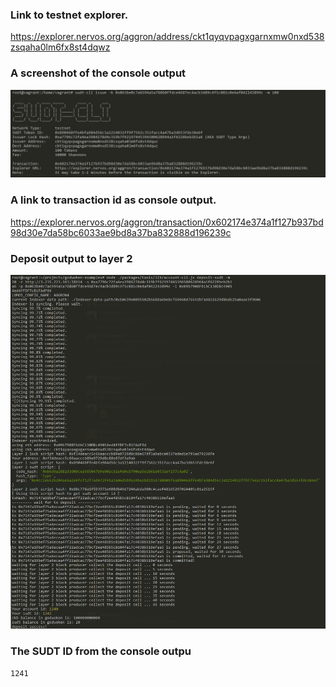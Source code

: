 ### Link to testnet explorer.

   https://explorer.nervos.org/aggron/address/ckt1qyqvpagxgarnxmw0nxd538zsqaha0lm6fx8st4dqwz

### A screenshot of the console output
   <img src="Console-output.JPG">

### A link to transaction id as console output.

   https://explorer.nervos.org/aggron/transaction/0x602174e374a1f127b937bd98d30e7da58bc6033ae9bd8a37ba832888d196239c

### Deposit output to layer 2

   <img src="Deposit-ouput-to-layer2-by-account-cli.png">
   
### The SUDT ID from the console outpu

   `1241`
